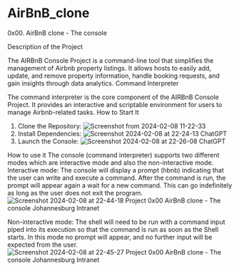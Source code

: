 # AirBnB_clone
0x00. AirBnB clone - The console 

Description of the Project

The AIRBnB Console Project is a command-line tool that simplifies the management of Airbnb property listings. It allows hosts to easily add, update, and remove property information, handle booking requests, and gain insights through data analytics.
Command Interpreter

The command interpreter is the core component of the AIRBnB Console Project. It provides an interactive and scriptable environment for users to manage Airbnb-related tasks.
How to Start It

   1. Clone the Repository:
      ![Screenshot from 2024-02-08 11-22-33](https://github.com/OmpheletseMakwela/AirBnB_clone/assets/125642759/627abd8a-5890-42a2-8cd7-16cbc7d9ec9d)
   2. Install Dependencies:
      ![Screenshot 2024-02-08 at 22-24-13 ChatGPT](https://github.com/OmpheletseMakwela/AirBnB_clone/assets/125642759/02229815-f157-4372-91d1-48fc76c21bda)
   3. Launch the Console:
      ![Screenshot 2024-02-08 at 22-26-08 ChatGPT](https://github.com/OmpheletseMakwela/AirBnB_clone/assets/125642759/53c1ac4b-fbbe-48ae-bb7d-565b732d7a9e)

How to use it
The console (command interpreter) supports two different modes which are interactive mode and also the non-interactive mode.
Interactive mode:
The console will display a prompt (hbnb) indicating that the user can write and execute a command. After the command is run, the prompt will appear again a wait for a new command. This can go indefinitely as long as the user does not exit the program.
![Screenshot 2024-02-08 at 22-44-18 Project 0x00  AirBnB clone - The console Johannesburg Intranet](https://github.com/OmpheletseMakwela/AirBnB_clone/assets/125642759/bc71bc79-a3c5-43b4-9696-4b71c5797322)

Non-interactive mode:
The shell will need to be run with a command input piped into its execution so that the command is run as soon as the Shell starts. In this mode no prompt will appear, and no further input will be expected from the user.
![Screenshot 2024-02-08 at 22-45-27 Project 0x00  AirBnB clone - The console Johannesburg Intranet](https://github.com/OmpheletseMakwela/AirBnB_clone/assets/125642759/5a15e854-d959-4f66-8d7e-ac33283a88a1)










    
